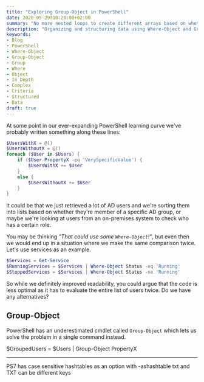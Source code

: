 ```yaml
---
title: "Exploring Group-Object in PowerShell"
date: 2020-05-29T10:28:00+02:00
summary: "No more nested loops to create different arrays based on whether users have a certain property or not. Combine Group-Object with Where-Object and experience a whole new level of data structuring."
description: "Organizing and structuring data using Where-Object and Group-Object is an unbeatable combination in terms of both flexibility and code clarity."
keywords:
- Blog
- PowerShell
- Where-Object
- Group-Object
- Group
- Where
- Object
- In Depth
- Complex
- Criteria
- Structured
- Data
draft: true
---
```


At some point in our ever-expanding PowerShell learning curve we've probably written something along these lines:

```PowerShell
$UsersWithX = @()
$UsersWithoutX = @()
foreach ($User in $Users) {
    if ($User.PropertyX -eq 'VerySpecificValue') {
        $UsersWithX += $User
    }
    else {
        $UsersWithoutX += $User
    }
}
```

It could be that we just retrieved a lot of AD users and we're sorting them into lists based on whether they're member of a specific AD group, or maybe we're looking at users from an on-premises system to check who has a certain role.

You may be thinking *"That could use some `Where-Object`!"*, but even then we would end up in a situation where we make the same comparison twice. Let's use services as an example.

```PowerShell
$Services = Get-Service
$RunningServices = $Services | Where-Object Status -eq 'Running'
$StoppedServices = $Services | Where-Object Status -ne 'Running'
```

So while we definitely improved readability, you could argue that the code is less optimal as it has to evaluate the entire list of users twice. Do we have any alternatives?

## Group-Object

PowerShell has an underestimated cmdlet called `Group-Object` which lets us solve the problem in a single command instead.

$GroupedUsers = $Users | Group-Object PropertyX

---

PS7 has case sensitive hashtables as an option with -ashashtable
txt and TXT can be different keys